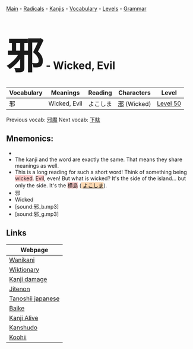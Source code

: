 <style> bigfont {font-size: 100px}</style>
[Main](../README.md) -
[Radicals](../radicals.md) -
[Kanjis](../kanjis.md) -
[Vocabulary](../vocabulary.md) -
[Levels](../levels.md) -
[Grammar](../grammar.md)
# <bigfont> 邪</bigfont> - Wicked, Evil 

| Vocabulary | Meanings | Reading | Characters | Level |
| --- | --- | --- | --- | --- |
| 邪 | Wicked, Evil | よこしま |  [邪](../kanjis/邪.md) (Wicked) | [Level 50](../levels/wk_level50.md) |

Previous vocab: [邪魔](邪魔.md) Next vocab: [下駄](下駄.md) 

## Mnemonics:

* 
* The kanji and the word are exactly the same. That means they share meanings as well.
* This is a long reading for such a short word! Think of something being <span style="background-color:#ffcccb"> wicked</span>. <span style="background-color:#ffcccb"> Evil</span>, even! But what is wicked? It's the side of the island... but only the side. It's the <span style="background-color:#ffcccb"> 横島</span> (<span style="background-color:#fed8b1"> [よこしま](https://jisho.org/search/よこしま)</span>).
* 邪
* Wicked
* [sound:邪_b.mp3]
* [sound:邪_g.mp3]


## Links 

| Webpage |
| --- |
| [Wanikani          ](https://www.wanikani.com/kanji/邪) |
| [Wiktionary        ](https://en.wiktionary.org/wiki/邪) |
| [Kanji damage      ](http://www.kanjidamage.com/kanji/search?utf8=✓&q=邪) |
| [Jitenon           ](https://jitenon.com/kanji/邪) |
| [Tanoshii japanese ](https://www.tanoshiijapanese.com/dictionary/kanji.cfm?k=邪) |
| [Baike             ](https://baike.baidu.com/item/邪) |
| [Kanji Alive       ](https://app.kanjialive.com/邪) |
| [Kanshudo          ](https://www.kanshudo.com/searchmn?q=邪) |
| [Koohii            ](https://kanji.koohii.com/study/kanji/邪) |
